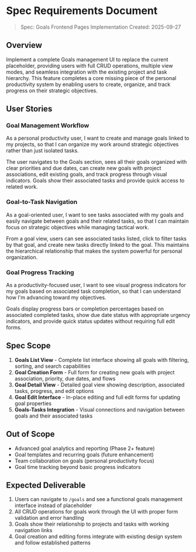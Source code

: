# Spec Requirements Document

> Spec: Goals Frontend Pages Implementation
> Created: 2025-09-27

## Overview

Implement a complete Goals management UI to replace the current placeholder, providing users with full CRUD operations, multiple view modes, and seamless integration with the existing project and task hierarchy. This feature completes a core missing piece of the personal productivity system by enabling users to create, organize, and track progress on their strategic objectives.

## User Stories

### Goal Management Workflow

As a personal productivity user, I want to create and manage goals linked to my projects, so that I can organize my work around strategic objectives rather than just isolated tasks.

The user navigates to the Goals section, sees all their goals organized with clear priorities and due dates, can create new goals with project associations, edit existing goals, and track progress through visual indicators. Goals show their associated tasks and provide quick access to related work.

### Goal-to-Task Navigation

As a goal-oriented user, I want to see tasks associated with my goals and easily navigate between goals and their related tasks, so that I can maintain focus on strategic objectives while managing tactical work.

From a goal view, users can see associated tasks listed, click to filter tasks by that goal, and create new tasks directly linked to the goal. This maintains the hierarchical relationship that makes the system powerful for personal organization.

### Goal Progress Tracking

As a productivity-focused user, I want to see visual progress indicators for my goals based on associated task completion, so that I can understand how I'm advancing toward my objectives.

Goals display progress bars or completion percentages based on associated completed tasks, show due date status with appropriate urgency indicators, and provide quick status updates without requiring full edit forms.

## Spec Scope

1. **Goals List View** - Complete list interface showing all goals with filtering, sorting, and search capabilities
2. **Goal Creation Form** - Full form for creating new goals with project association, priority, due dates, and flows
3. **Goal Detail View** - Detailed goal view showing description, associated tasks, progress, and edit options
4. **Goal Edit Interface** - In-place editing and full edit forms for updating goal properties
5. **Goals-Tasks Integration** - Visual connections and navigation between goals and their associated tasks

## Out of Scope

- Advanced goal analytics and reporting (Phase 2+ feature)
- Goal templates and recurring goals (future enhancement)
- Team collaboration on goals (personal productivity focus)
- Goal time tracking beyond basic progress indicators

## Expected Deliverable

1. Users can navigate to `/goals` and see a functional goals management interface instead of placeholder
2. All CRUD operations for goals work through the UI with proper form validation and error handling
3. Goals show their relationship to projects and tasks with working navigation links
4. Goal creation and editing forms integrate with existing design system and follow established patterns